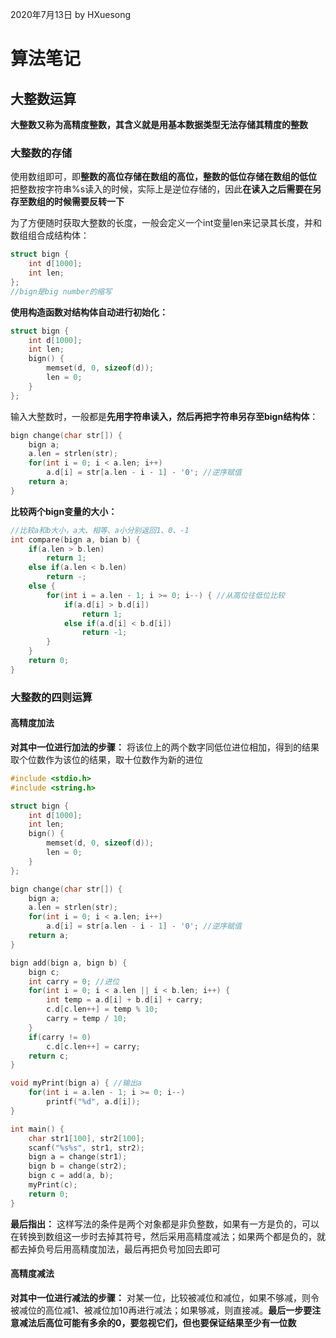 2020年7月13日
by HXuesong



# 算法笔记
## 大整数运算
**大整数又称为高精度整数，其含义就是用基本数据类型无法存储其精度的整数**



### 大整数的存储
使用数组即可，即**整数的高位存储在数组的高位，整数的低位存储在数组的低位**
把整数按字符串%s读入的时候，实际上是逆位存储的，因此**在读入之后需要在另存至数组的时候需要反转一下**



为了方便随时获取大整数的长度，一般会定义一个int变量len来记录其长度，并和数组组合成结构体：
```c
struct bign {
	int d[1000];
	int len;
};
//bign是big number的缩写
```



**使用构造函数对结构体自动进行初始化：**
```c
struct bign {
	int d[1000];
	int len;
	bign() {
		memset(d, 0, sizeof(d));
		len = 0;
	}
};
```




输入大整数时，一般都是**先用字符串读入，然后再把字符串另存至bign结构体**：
```c
bign change(char str[]) {
	bign a;
	a.len = strlen(str);
	for(int i = 0; i < a.len; i++)
		a.d[i] = str[a.len - i - 1] - '0'; //逆序赋值
	return a;
}
```



**比较两个bign变量的大小：**
```c
//比较a和b大小，a大、相等、a小分别返回1、0、-1
int compare(bign a, bian b) {
	if(a.len > b.len)
		return 1;
	else if(a.len < b.len)
		return -;
	else {
		for(int i = a.len - 1; i >= 0; i--) { //从高位往低位比较
			if(a.d[i] > b.d[i])
				return 1;
			else if(a.d[i] < b.d[i])
				return -1;
		}
	}
	return 0;
}
```



### 大整数的四则运算
#### 高精度加法
**对其中一位进行加法的步骤：**
将该位上的两个数字同低位进位相加，得到的结果取个位数作为该位的结果，取十位数作为新的进位
```c
#include <stdio.h>
#include <string.h>

struct bign {
	int d[1000];
	int len;
	bign() {
		memset(d, 0, sizeof(d));
		len = 0;
	}
};

bign change(char str[]) {
	bign a;
	a.len = strlen(str);
	for(int i = 0; i < a.len; i++)
		a.d[i] = str[a.len - i - 1] - '0'; //逆序赋值
	return a;
}

bign add(bign a, bign b) {
    bign c;
    int carry = 0; //进位
    for(int i = 0; i < a.len || i < b.len; i++) {
        int temp = a.d[i] + b.d[i] + carry;
        c.d[c.len++] = temp % 10;
        carry = temp / 10;
    }
    if(carry != 0)
        c.d[c.len++] = carry;
    return c;
}

void myPrint(bign a) { //输出a
    for(int i = a.len - 1; i >= 0; i--)
        printf("%d", a.d[i]);
}

int main() {
    char str1[100], str2[100];
    scanf("%s%s", str1, str2);
    bign a = change(str1);
    bign b = change(str2);
    bign c = add(a, b);
    myPrint(c);
	return 0;
}
```
**最后指出：**
这样写法的条件是两个对象都是非负整数，如果有一方是负的，可以在转换到数组这一步时去掉其符号，然后采用高精度减法；如果两个都是负的，就都去掉负号后用高精度加法，最后再把负号加回去即可



#### 高精度减法
**对其中一位进行减法的步骤：**
对某一位，比较被减位和减位，如果不够减，则令被减位的高位减1、被减位加10再进行减法；如果够减，则直接减。**最后一步要注意减法后高位可能有多余的0，要忽视它们，但也要保证结果至少有一位数**